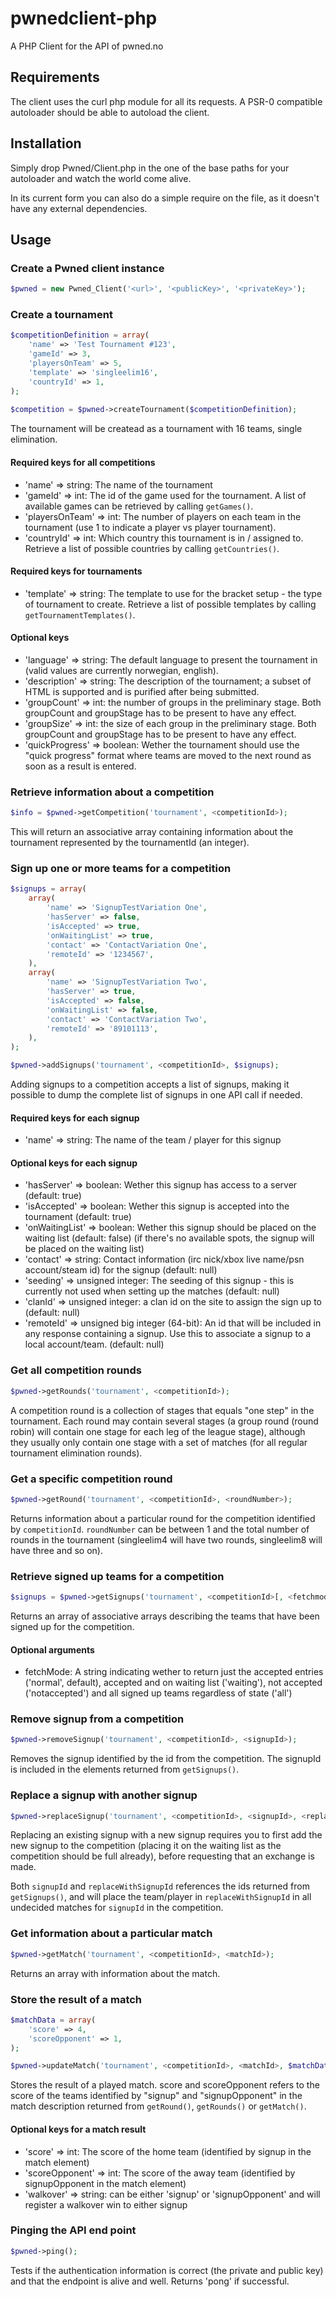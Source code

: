 # pwnedclient-php
A PHP Client for the API of pwned.no

## Requirements
The client uses the curl php module for all its requests. A PSR-0 compatible 
autoloader should be able to autoload the client.

## Installation
Simply drop Pwned/Client.php in the one of the base paths for your 
autoloader and watch the world come alive.

In its current form you can also do a simple require on the file,
as it doesn't have any external dependencies.

## Usage

### Create a Pwned client instance
```php
$pwned = new Pwned_Client('<url>', '<publicKey>', '<privateKey>');
```

### Create a tournament
```php
$competitionDefinition = array(
    'name' => 'Test Tournament #123',
    'gameId' => 3,
    'playersOnTeam' => 5,
    'template' => 'singleelim16',
    'countryId' => 1,
);
        
$competition = $pwned->createTournament($competitionDefinition);
```

The tournament will be createad as a tournament with 16 teams, single elimination.

#### Required keys for all competitions
* 'name' => string: The name of the tournament
* 'gameId' => int: The id of the game used for the tournament. A list of available games can be retrieved by calling ```getGames()```.
* 'playersOnTeam' => int: The number of players on each team in the tournament (use 1 to indicate a player vs player tournament).
* 'countryId' => int: Which country this tournament is in / assigned to. Retrieve a list of possible countries by calling ```getCountries()```.

#### Required keys for tournaments
* 'template' => string: The template to use for the bracket setup - the type of tournament to create. Retrieve a list of possible templates by calling ```getTournamentTemplates()```.

#### Optional keys
* 'language' => string: The default language to present the tournament in (valid values are currently norwegian, english).
* 'description' => string: The description of the tournament; a subset of HTML is supported and is purified after being submitted.
* 'groupCount' => int: the number of groups in the preliminary stage. Both groupCount and groupStage has to be present to have any effect.
* 'groupSize' => int: the size of each group in the preliminary stage. Both groupCount and groupStage has to be present to have any effect.
* 'quickProgress' => boolean: Wether the tournament should use the "quick progress" format where teams are moved to the next round as soon as a result is entered.

### Retrieve information about a competition
```php
$info = $pwned->getCompetition('tournament', <competitionId>);
```

This will return an associative array containing information about the tournament represented by the tournamentId (an integer).

### Sign up one or more teams for a competition
```php
$signups = array(
    array(
        'name' => 'SignupTestVariation One',
        'hasServer' => false,
        'isAccepted' => true,
        'onWaitingList' => true,
        'contact' => 'ContactVariation One',
        'remoteId' => '1234567',
    ),
    array(
        'name' => 'SignupTestVariation Two',
        'hasServer' => true,
        'isAccepted' => false,
        'onWaitingList' => false,
        'contact' => 'ContactVariation Two',
        'remoteId' => '89101113',
    ),
);

$pwned->addSignups('tournament', <competitionId>, $signups);
```

Adding signups to a competition accepts a list of signups, making it possible to dump the complete list of signups in one API call if needed.

#### Required keys for each signup
* 'name' => string: The name of the team / player for this signup

#### Optional keys for each signup
* 'hasServer' => boolean: Wether this signup has access to a server (default: true)
* 'isAccepted' => boolean: Wether this signup is accepted into the tournament (default: true)
* 'onWaitingList' => boolean: Wether this signup should be placed on the waiting list (default: false) (if there's no available spots, the signup will be placed on the waiting list)
* 'contact' => string: Contact information (irc nick/xbox live name/psn account/steam id) for the signup (default: null)
* 'seeding' => unsigned integer: The seeding of this signup - this is currently not used when setting up the matches (default: null)
* 'clanId' => unsigned integer: a clan id on the site to assign the sign up to (default: null)
* 'remoteId' => unsigned big integer (64-bit): An id that will be included in any response containing a signup. Use this to associate a signup to a local account/team. (default: null)

### Get all competition rounds
```php
$pwned->getRounds('tournament', <competitionId>);
```

A competition round is a collection of stages that equals "one step" in the tournament. Each round may contain several stages (a group round (round robin) will contain one stage for each leg of the league stage), although they usually only contain one stage with a set of matches (for all regular tournament elimination rounds).

### Get a specific competition round
```php
$pwned->getRound('tournament', <competitionId>, <roundNumber>);
```

Returns information about a particular round for the competition identified by ```competitionId```. ```roundNumber``` can be between 1 and the total number of rounds in the tournament (singleelim4 will have two rounds, singleelim8 will have three and so on).

### Retrieve signed up teams for a competition
```php
$signups = $pwned->getSignups('tournament', <competitionId>[, <fetchmode>])
```

Returns an array of associative arrays describing the teams that have been signed up for the competition. 

#### Optional arguments
* fetchMode: A string indicating wether to return just the accepted entries ('normal', default), accepted and on waiting list ('waiting'), not accepted ('notaccepted') and all signed up teams regardless of state ('all')

### Remove signup from a competition
```php
$pwned->removeSignup('tournament', <competitionId>, <signupId>);
```

Removes the signup identified by the id from the competition. The signupId is included in the elements returned from ```getSignups()```.

### Replace a signup with another signup
```php
$pwned->replaceSignup('tournament', <competitionId>, <signupId>, <replaceWithSignupId>);
```

Replacing an existing signup with a new signup requires you to first add the new signup to the competition (placing it on the waiting list as the competition should be full already), before requesting that an exchange is made.

Both ```signupId``` and ```replaceWithSignupId``` references the ids returned from ```getSignups()```, and will place the team/player in ```replaceWithSignupId``` in all undecided matches for ```signupId``` in the competition.

### Get information about a particular match
```php
$pwned->getMatch('tournament', <competitionId>, <matchId>);
```

Returns an array with information about the match.

### Store the result of a match
```php
$matchData = array(
    'score' => 4,
    'scoreOpponent' => 1,
);

$pwned->updateMatch('tournament', <competitionId>, <matchId>, $matchData);
```

Stores the result of a played match. score and scoreOpponent refers to the score of the teams identified by "signup" and "signupOpponent" in the match description returned from ```getRound()```, ```getRounds()``` or ```getMatch()```.

#### Optional keys for a match result
* 'score' => int: The score of the home team (identified by signup in the match element)
* 'scoreOpponent' => int: The score of the away team (identified by signupOpponent in the match element)
* 'walkover' => string: can be either 'signup' or 'signupOpponent' and will register a walkover win to either signup

### Pinging the API end point
```php
$pwned->ping();
```

Tests if the authentication information is correct (the private and public key) and that the endpoint is alive and well. Returns 'pong' if successful.